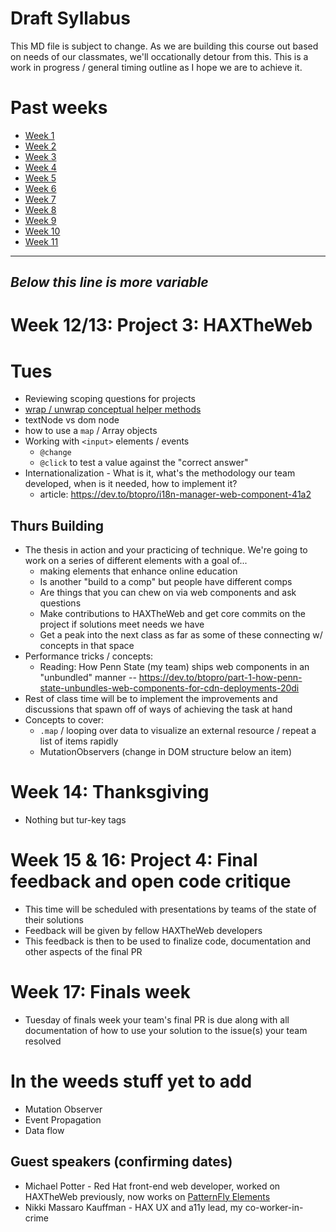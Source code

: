 # Draft Syllabus
This MD file is subject to change. As we are building this course out based on needs of our classmates, we'll occationally detour from this. This is a work in progress / general timing outline as I hope we are to achieve it.

# Past weeks
- [Week 1](https://github.com/elmsln/edtechjoker/tree/master/fall-21/week-1)
- [Week 2](https://github.com/elmsln/edtechjoker/tree/master/fall-21/week-2)
- [Week 3](https://github.com/elmsln/edtechjoker/tree/master/fall-21/week-3)
- [Week 4](https://github.com/elmsln/edtechjoker/tree/master/fall-21/week-4)
- [Week 5](https://github.com/elmsln/edtechjoker/tree/master/fall-21/week-5)
- [Week 6](https://github.com/elmsln/edtechjoker/tree/master/fall-21/week-6)
- [Week 7](https://github.com/elmsln/edtechjoker/tree/master/fall-21/week-7)
- [Week 8](https://github.com/elmsln/edtechjoker/tree/master/fall-21/week-8)
- [Week 9](https://github.com/elmsln/edtechjoker/tree/master/fall-21/week-9)
- [Week 10](https://github.com/elmsln/edtechjoker/tree/master/fall-21/week-10)
- [Week 11](https://github.com/elmsln/edtechjoker/tree/master/fall-21/week-11)

---
*Below this line is more variable*
---
# Week 12/13: Project 3: HAXTheWeb
# Tues
- Reviewing scoping questions for projects
- [wrap / unwrap conceptual helper methods](https://dev.to/btopro/simple-wrap-unwrap-methods-explained-3k5f)
- textNode vs dom node
- how to use a `map` / Array objects
- Working with `<input>` elements / events
  - `@change`
  - `@click` to test a value against the "correct answer"
- Internationalization - What is it, what's the methodology our team developed, when is it needed, how to implement it?
  - article: https://dev.to/btopro/i18n-manager-web-component-41a2

## Thurs Building
- The thesis in action and your practicing of technique. We're going to work on a series of different elements with a goal of...
  - making elements that enhance online education
  - Is another "build to a comp" but people have different comps
  - Are things that you can chew on via web components and ask questions
  - Make contributions to HAXTheWeb and get core commits on the project if solutions meet needs we have
  - Get a peak into the next class as far as some of these connecting w/ concepts in that space
- Performance tricks / concepts:
  - Reading: How Penn State (my team) ships web components in an "unbundled" manner -- https://dev.to/btopro/part-1-how-penn-state-unbundles-web-components-for-cdn-deployments-20di
- Rest of class time will be to implement the improvements and discussions that spawn off of ways of achieving the task at hand
- Concepts to cover:
  - `.map` / looping over data to visualize an external resource / repeat a list of items rapidly
  - MutationObservers (change in DOM structure below an item)

# Week 14: Thanksgiving
- Nothing but tur-key tags

# Week 15 & 16: Project 4: Final feedback and open code critique
- This time will be scheduled with presentations by teams of the state of their solutions
- Feedback will be given by fellow HAXTheWeb developers
- This feedback is then to be used to finalize code, documentation and other aspects of the final PR

# Week 17: Finals week
- Tuesday of finals week your team's final PR is due along with all documentation of how to use your solution to the issue(s) your team resolved

# In the weeds stuff yet to add
- Mutation Observer
- Event Propagation
- Data flow

## Guest speakers (confirming dates)
- Michael Potter - Red Hat front-end web developer, worked on HAXTheWeb previously, now works on [PatternFly Elements](https://patternflyelements.com/)
- Nikki Massaro Kauffman - HAX UX and a11y lead, my co-worker-in-crime
